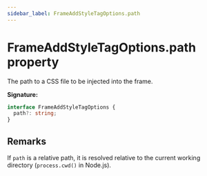```yaml
---
sidebar_label: FrameAddStyleTagOptions.path
---
```


# FrameAddStyleTagOptions.path property

The path to a CSS file to be injected into the frame.

**Signature:**

```typescript
interface FrameAddStyleTagOptions {
  path?: string;
}
```

## Remarks

If `path` is a relative path, it is resolved relative to the current working directory (`process.cwd()` in Node.js).
